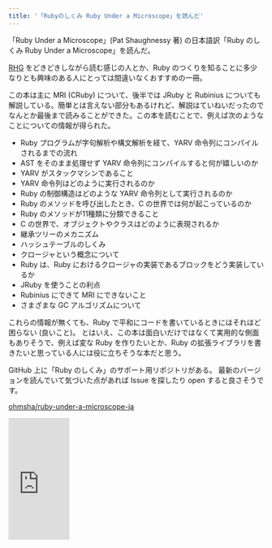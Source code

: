 ```yaml
---
title: '「Rubyのしくみ Ruby Under a Microscope」を読んだ'
---
```


「Ruby Under a Microscope」(Pat Shaughnessy 著) の日本語訳「Ruby のしくみ Ruby Under a Microscope」を読んだ。

<a href='http://i.loveruby.net/ja/rhg/book/' target='_blank'>RHG</a> をどきどきしながら読む感じの人とか、Ruby のつくりを知ることに多少なりとも興味のある人にとっては間違いなくおすすめの一冊。

この本は主に MRI (CRuby) について、後半では JRuby と Rubinius についても解説している。簡単とは言えない部分もあるけれど、解説はていねいだったのでなんとか最後まで読みることができた。この本を読むことで、例えば次のようなことについての情報が得られた。

* Ruby プログラムが字句解析や構文解析を経て、YARV 命令列にコンパイルされるまでの流れ
* AST をそのまま処理せず YARV 命令列にコンパイルすると何が嬉しいのか
* YARV がスタックマシンであること
* YARV 命令列はどのように実行されるのか
* Ruby の制御構造はどのような YARV 命令列として実行されるのか
* Ruby のメソッドを呼び出したとき、C の世界では何が起こっているのか
* Ruby のメソッドが11種類に分類できること
* C の世界で、オブジェクトやクラスはどのように表現されるか
* 継承ツリーのメカニズム
* ハッシュテーブルのしくみ
* クロージャという概念について
* Ruby は、Ruby におけるクロージャの実装であるブロックをどう実装しているか
* JRuby を使うことの利点
* Rubinius にできて MRI にできないこと
* さまざまな GC アルゴリズムについて

これらの情報が無くても、Ruby で平和にコードを書いているときにはそれほど困らない (良いこと)。
とはいえ、この本は面白いだけではなくて実用的な側面もありそうで、例えば変な Ruby を作りたいとか、Ruby の拡張ライブラリを書きたいと思っている人には役に立ちそうな本だと思う。

GitHub 上に「Ruby のしくみ」のサポート用リポジトリがある。
最新のバージョンを読んでいて気づいた点があれば Issue を探したり open すると良さそうです。

<a href='https://github.com/ohmsha/ruby-under-a-microscope-ja' target='_blank'>ohmsha/ruby-under-a-microscope-ja</a>

<iframe src="http://rcm-fe.amazon-adsystem.com/e/cm?lt1=_blank&bc1=000000&IS2=1&bg1=FFFFFF&fc1=000000&lc1=0000FF&t=hibariya-22&o=9&p=8&l=as1&m=amazon&f=ifr&ref=qf_sp_asin_til&asins=4274050653" style="width:120px;height:240px;" scrolling="no" marginwidth="0" marginheight="0" frameborder="0"></iframe>
